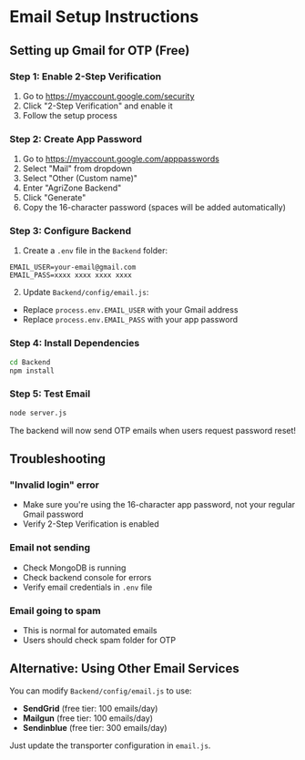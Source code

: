 # Email Setup Instructions

## Setting up Gmail for OTP (Free)

### Step 1: Enable 2-Step Verification
1. Go to https://myaccount.google.com/security
2. Click "2-Step Verification" and enable it
3. Follow the setup process

### Step 2: Create App Password
1. Go to https://myaccount.google.com/apppasswords
2. Select "Mail" from dropdown
3. Select "Other (Custom name)" 
4. Enter "AgriZone Backend"
5. Click "Generate"
6. Copy the 16-character password (spaces will be added automatically)

### Step 3: Configure Backend
1. Create a `.env` file in the `Backend` folder:
```env
EMAIL_USER=your-email@gmail.com
EMAIL_PASS=xxxx xxxx xxxx xxxx
```

2. Update `Backend/config/email.js`:
- Replace `process.env.EMAIL_USER` with your Gmail address
- Replace `process.env.EMAIL_PASS` with your app password

### Step 4: Install Dependencies
```bash
cd Backend
npm install
```

### Step 5: Test Email
```bash
node server.js
```

The backend will now send OTP emails when users request password reset!

## Troubleshooting

### "Invalid login" error
- Make sure you're using the 16-character app password, not your regular Gmail password
- Verify 2-Step Verification is enabled

### Email not sending
- Check MongoDB is running
- Check backend console for errors
- Verify email credentials in `.env` file

### Email going to spam
- This is normal for automated emails
- Users should check spam folder for OTP

## Alternative: Using Other Email Services

You can modify `Backend/config/email.js` to use:
- **SendGrid** (free tier: 100 emails/day)
- **Mailgun** (free tier: 100 emails/day)  
- **Sendinblue** (free tier: 300 emails/day)

Just update the transporter configuration in `email.js`.

